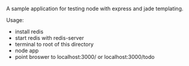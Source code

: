 A sample application for testing node with express and jade templating.  

Usage:  
- install redis  
- start redis with redis-server  
- terminal to root of this directory  
- node app  
- point broswer to localhost:3000/ or localhost:3000/todo

